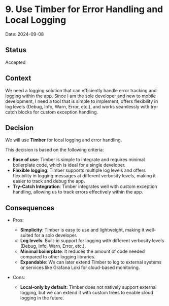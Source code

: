 # 9. Use Timber for Error Handling and Local Logging

Date: 2024-09-08

## Status

Accepted

## Context

We need a logging solution that can efficiently handle error tracking and logging within the app. Since I am the sole developer and new to mobile development, I need a tool that is simple to implement, offers flexibility in log levels (Debug, Info, Warn, Error, etc.), and works seamlessly with try-catch blocks for custom exception handling.

## Decision

We will use **Timber** for local logging and error handling.

This decision is based on the following criteria:
- **Ease of use**: Timber is simple to integrate and requires minimal boilerplate code, which is ideal for a single developer.
- **Flexible logging**: Timber supports multiple log levels and offers flexibility in logging messages at different verbosity levels, making it easier to track and debug the app.
- **Try-Catch Integration**: Timber integrates well with custom exception handling, allowing us to track errors effectively within the app.

## Consequences

- Pros:
  - **Simplicity**: Timber is easy to use and lightweight, making it well-suited for a solo developer.
  - **Log levels**: Built-in support for logging with different verbosity levels (Debug, Info, Warn, Error, etc.).
  - **Minimal boilerplate**: It reduces the amount of code needed compared to other logging libraries.
  - **Expandable**: We can later extend Timber to log to external systems or services like Grafana Loki for cloud-based monitoring.

- Cons:
  - **Local-only by default**: Timber does not natively support external logging, but we can extend it with custom trees to enable cloud logging in the future.